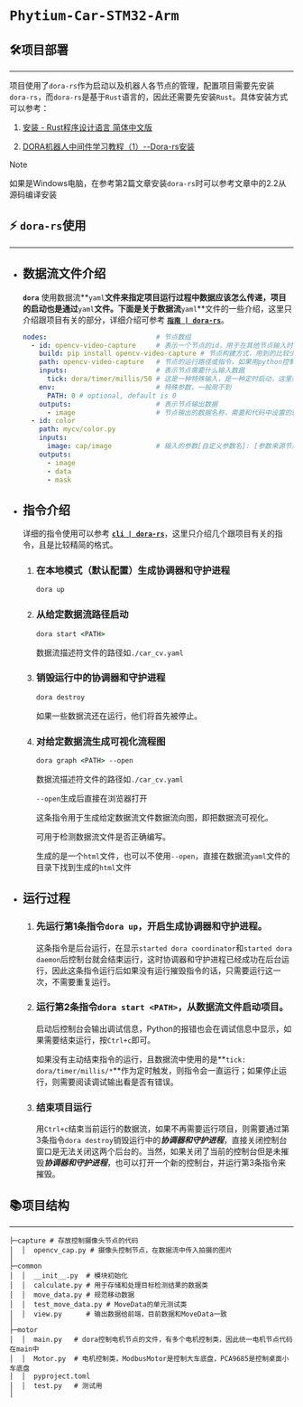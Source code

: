 # `Phytium-Car-STM32-Arm`

## :hammer_and_wrench:项目部署

---

项目使用了`dora-rs`作为启动以及机器人各节点的管理，配置项目需要先安装`dora-rs`，而`dora-rs`是基于`Rust`语言的，因此还需要先安装`Rust`。具体安装方式可以参考：

1. [安装 - Rust程序设计语言 简体中文版](https://kaisery.github.io/trpl-zh-cn/ch01-01-installation.html)

2. [DORA机器人中间件学习教程（1）--Dora-rs安装](https://blog.csdn.net/crp997576280/article/details/135368894)

> [!NOTE]
>
> 如果是Windows电脑，在参考第2篇文章安装`dora-rs`时可以参考文章中的2.2从源码编译安装

## :zap: `dora-rs`使用​

---

- ## **数据流文件介绍**

  **`dora`** 使用数据流**`yaml`**文件来指定项目运行过程中数据应该怎么传递，项目的启动也是通过**`yaml`**文件。下面是关于数据流**`yaml`**文件的一些介绍，这里只介绍跟项目有关的部分，详细介绍可参考 **[`指南 | dora-rs`](https://dora-rs.ai/zh-CN/docs/guides/)**。

  ```yaml
  nodes:                           # 节点数组
    - id: opencv-video-capture     # 表示一个节点的id，用于在其他节点输入时标识数据来源
      build: pip install opencv-video-capture # 节点构建方式，用到的比较少，只有dora build指令会用到
      path: opencv-video-capture   # 节点的运行路径或指令，如果用python控制一个节点，则写明.py文件路径
      inputs:                      # 表示节点需要什么输入数据
        tick: dora/timer/millis/50 # 这是一种特殊输入，是一种定时启动，这里表示50ms启动一次
      env:                         # 特殊参数，一般用不到
        PATH: 0 # optional, default is 0
      outputs:                     # 表示节点输出数据
        - image                    # 节点输出的数据名称，需要和代码中设置的输出数据名称一致
    - id: color
      path: mycv/color.py
      inputs: 
        image: cap/image           # 输入的参数[自定义参数名]: [参数来源节点id]/[数据名称]，可以设置多个
      outputs: 
        - image
        - data
        - mask
  ```

  

- ## **指令介绍**

  详细的指令使用可以参考 **[`cli | dora-rs`](https://dora-rs.ai/zh-CN/docs/api/cli/)**，这里只介绍几个跟项目有关的指令，且是比较精简的格式。

   1. ### 在本地模式（默认配置）生成协调器和守护进程

      ```cmd
      dora up
      ```

   2. ### 从给定数据流路径启动

      ```cmd
      dora start <PATH>
      ```

      <PATH>  数据流描述符文件的路径如`./car_cv.yaml`

   3. ### 销毁运行中的协调器和守护进程

      ```cmd
      dora destroy
      ```

      如果一些数据流还在运行，他们将首先被停止。

   4. ### 对给定数据流生成可视化流程图

      ```cmd
      dora graph <PATH> --open
      ```

      <PATH>  数据流描述符文件的路径如`./car_cv.yaml`

      `--open`生成后直接在浏览器打开

      这条指令用于生成给定数据流文件数据流向图，即把数据流可视化。

      可用于检测数据流文件是否正确编写。

      生成的是一个`html`文件，也可以不使用`--open`，直接在数据流`yaml`文件的目录下找到生成的`html`文件

- ## **运行过程**

  1. ### 先运行第1条指令`dora up`，开启生成协调器和守护进程。

     这条指令是后台运行，在显示`started dora coordinator`和`started dora daemon`后控制台就会结束运行，这时协调器和守护进程已经成功在后台运行，因此这条指令运行后如果没有运行摧毁指令的话，只需要运行这一次，不需要重复运行。

  2. ### 运行第2条指令`dora start <PATH>`，从数据流文件启动项目。

     启动后控制台会输出调试信息，Python的报错也会在调试信息中显示，如果需要结束运行，按`Ctrl+c`即可。

     如果没有主动结束指令的运行，且数据流中使用的是**`tick: dora/timer/millis/*`**作为定时触发，则指令会一直运行；如果停止运行，则需要阅读调试输出看是否有错误。

  3. ### 结束项目运行

     用`Ctrl+c`结束当前运行的数据流，如果不再需要运行项目，则需要通过第3条指令`dora destroy`销毁运行中的***协调器和守护进程***，直接关闭控制台窗口是无法关闭这两个后台的。当然，如果关闭了当前的控制台但是未摧毁***协调器和守护进程***，也可以打开一个新的控制台，并运行第3条指令来摧毁。

## 📚项目结构

---

```shell
├─capture # 存放控制摄像头节点的代码
│  │  opencv_cap.py # 摄像头控制节点，在数据流中传入拍摄的图片
│
├─common
│  │  __init__.py  # 模块初始化
│  │  calculate.py # 用于存储和处理目标检测结果的数据类
│  │  move_data.py # 规范移动数据
│  │  test_move_data.py # MoveData的单元测试类
│  │  view.py      # 输出数据给前端，目前数据和MoveData一致
│
├─motor
│  │  main.py   # dora控制电机节点的文件，有多个电机控制类，因此统一电机节点代码在main中
│  │  Motor.py  # 电机控制类，ModbusMotor是控制大车底盘，PCA9685是控制桌面小车底盘
│  │  pyproject.toml
│  │  test.py   # 测试用
│
```

